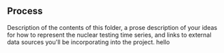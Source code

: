 ## Process

Description of the contents of this folder, a prose description of your ideas for how to represent
the nuclear testing time series, and links to external data sources you'll be incorporating into
the project.
hello